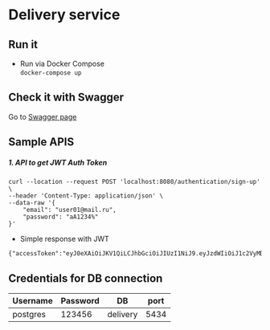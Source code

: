 # Delivery service


## Run it


* Run via Docker Compose <br>
  `docker-compose up`



## Check it with Swagger

Go to [Swagger page](http://localhost:8080/swagger-ui/index.html#/)


## Sample APIS

##### 1. API to get JWT Auth Token
```
curl --location --request POST 'localhost:8080/authentication/sign-up' \
--header 'Content-Type: application/json' \
--data-raw '{
    "email": "user01@mail.ru",
    "password": "aA1234%"
}'
```

* Simple response with JWT
```
{"accessToken":"eyJ0eXAiOiJKV1QiLCJhbGciOiJIUzI1NiJ9.eyJzdWIiOiJ1c2VyMDFAbWFpbC5ydSIsImlzcyI6ImRlbGl2ZXJ5IiwiZXhwIjoxNjc5MTM1NjQ4LCJpYXQiOjE2NzkxMzQ0NDh9.Rlo9hvc0RTwkbQxSixo6vA_bv3i2NBoF8jHbrXzsKYc","refreshToken":"eyJ0eXAiOiJKV1QiLCJhbGciOiJIUzI1NiJ9.eyJzdWIiOiJ1c2VyMDFAbWFpbC5ydSIsImlzcyI6ImRlbGl2ZXJ5IiwiZXhwIjoxNjc5MTM1NjQ4LCJpYXQiOjE2NzkxMzQ0NDh9.Rlo9hvc0RTwkbQxSixo6vA_bv3i2NBoF8jHbrXzsKYc"}%
```

## Credentials for DB connection
Username|Password|DB|port
--------|--------|------|----
postgres|123456|delivery|5434